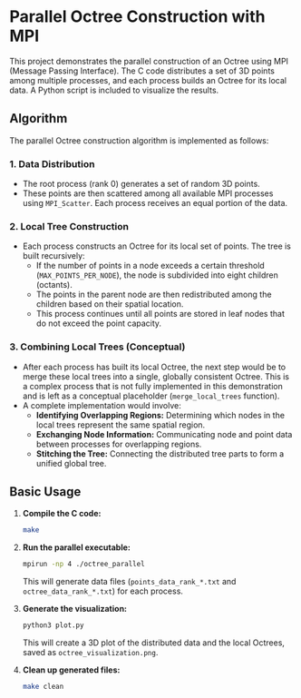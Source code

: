 # Parallel Octree Construction with MPI

This project demonstrates the parallel construction of an Octree using MPI (Message Passing Interface). The C code distributes a set of 3D points among multiple processes, and each process builds an Octree for its local data. A Python script is included to visualize the results.

## Algorithm

The parallel Octree construction algorithm is implemented as follows:

### 1. Data Distribution

- The root process (rank 0) generates a set of random 3D points.
- These points are then scattered among all available MPI processes using `MPI_Scatter`. Each process receives an equal portion of the data.

### 2. Local Tree Construction

- Each process constructs an Octree for its local set of points. The tree is built recursively:
    - If the number of points in a node exceeds a certain threshold (`MAX_POINTS_PER_NODE`), the node is subdivided into eight children (octants).
    - The points in the parent node are then redistributed among the children based on their spatial location.
    - This process continues until all points are stored in leaf nodes that do not exceed the point capacity.

### 3. Combining Local Trees (Conceptual)

- After each process has built its local Octree, the next step would be to merge these local trees into a single, globally consistent Octree. This is a complex process that is not fully implemented in this demonstration and is left as a conceptual placeholder (`merge_local_trees` function).
- A complete implementation would involve:
    - **Identifying Overlapping Regions:** Determining which nodes in the local trees represent the same spatial region.
    - **Exchanging Node Information:** Communicating node and point data between processes for overlapping regions.
    - **Stitching the Tree:** Connecting the distributed tree parts to form a unified global tree.

## Basic Usage

1. **Compile the C code:**

   ```bash
   make
   ```

2. **Run the parallel executable:**

   ```bash
   mpirun -np 4 ./octree_parallel
   ```

   This will generate data files (`points_data_rank_*.txt` and `octree_data_rank_*.txt`) for each process.

3. **Generate the visualization:**

   ```bash
   python3 plot.py
   ```

   This will create a 3D plot of the distributed data and the local Octrees, saved as `octree_visualization.png`.

4. **Clean up generated files:**

   ```bash
   make clean
   ```
